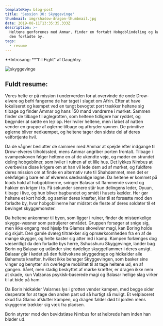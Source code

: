 ```yaml
---
templateKey: blog-post
title: 'Session 30: Skyggevinge'
thumbnail: img/shadow-dragon-thumbnail.jpg
date: 2019-08-11T13:35:35.333Z
description: >-
  Heltene genforenes med Ammar, finder en fortabt Hobgoblindeling og kæmper i
  den forladte by.
tags:
  - resume
---
```

**Introsang: **"I'll Fight" af Daughtry.

![skyggevinge](/img/shadow-dragon.jpg)

## Fuldt resume:

Vores helte er på mission i underverden for at overvinde de onde Drow-elvere og befri fangerne de har taget i slaget om Afrin. Efter at have lokaliseret og kæmpet ved en tungt bevogtet port trækker heltene sig tilbage og finder Ammar og hans 150 mand vandrerne i mørket. Sammen finder de tilbage til øglegrotten, som heltene tidligere har ryddet, og begynder at sætte en lejr op. Her hviler heltene, men i løbet af natten vender en gruppe af øglerne tilbage og afbryder søvnen. De primitive øglerne bliver nedkæmpet, og heltene tager den sidste del af deres velfortjente hvil.

Da de vågner beslutter de sammen med Ammar at spejde efter indgange til Drow-elveres tilholdssted, mens Ammar angriber porten frontalt. Tilbage i svampeskoven følger heltene en af de ukendte veje, og møder en strandet deling hobgobliner, som hviler i ruinen af et lille hus. Det lykkes Nimbus at overbevise disse krigere om at han vil lede dem ud af mørket, og fuldføre deres mission om at finde en alternativ rute til Shahdømmet, men det er selvfølgelig bare en af elverens sædvanlige løgne. Da heltene er kommet på klods hold af hobgoblinerne, svinger Balasar sit flammende sværd og hakker en kriger i to. Få sekunder senere står kun delingens leder, Oyuun, tilbage i live, og hun bliver bagbundet og smidt i husets kælder. Her gør heltene et kort holdt, og samler deres kræfter, klar til at forsætte mod den forladte by, hvor hobgoblinerne har midstet de fleste af deres soldater til et bevinget skyggemonster.

Da heltene ankommer til byen, som ligger i ruiner, finder de mistænkelige skygge-væsner som patruljerer området. Gruppen forsøger at snige sig, men ikke engang med hjælp fra Glamos skovelver magi, kan Boring holde sig skjult. Den gamle dværg tiltrækker sig opmærksomheden fra en af de mange skygger, og helte kaster sig atter ind i kamp. Kampen forlænges dog væsentligt da den forladte bys herre, Sshusshuru Skyggevinge, lander bag Borin og Balasar og udånder sine dødelige skyggeflammer i deres ansigt. Balasar går i kødet på den fuldvoksne skyggedrage og hidkalder alle Bahamuts kræfter, hvilket ikke behager Skyggevingen, som basker sine vinger og benytter sin overlegne mobilitet til at tage heltene ud, en af gangen. Såret, men stadig beskyttet af mørke kræfter, er dragen ikke nem at skade, kun Valzanas psykisk-baserede magi og Balasar hellige slag virker til at bide på ham.

Da Borin hidkalder Valarnes lys i grotten vender kampen, med begge sider desperate for at tage den anden part ud så hurtigt så muligt. Et velplaceret skud fra Glamo afslutter kampen, og dragen falder død til jorden mens skyggerne trækker sig væk fra pladsen.

Borin styrter mod den bevidstløse Nimbus for at helbrede ham inden han bløder ud.
